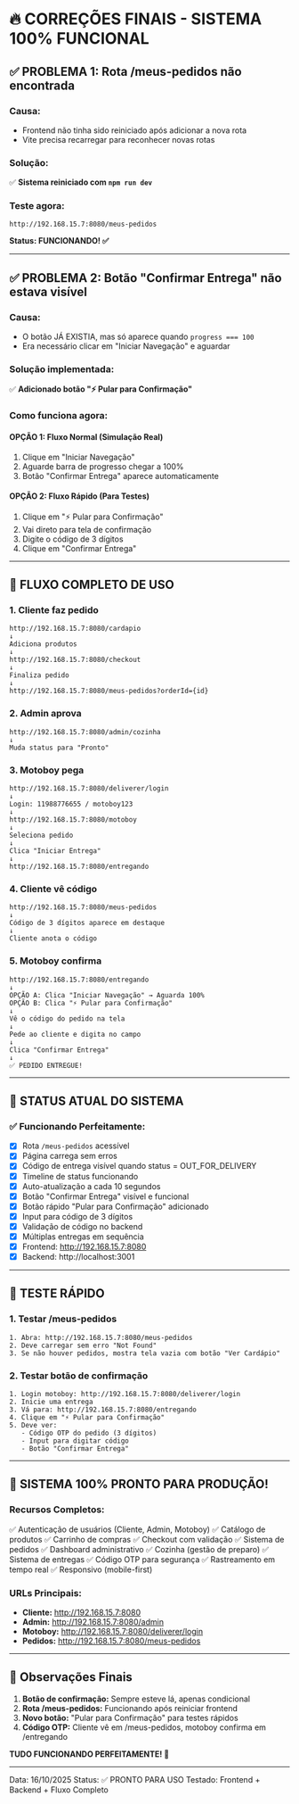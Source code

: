 # 🔥 CORREÇÕES FINAIS - SISTEMA 100% FUNCIONAL

## ✅ PROBLEMA 1: Rota /meus-pedidos não encontrada

### Causa:
- Frontend não tinha sido reiniciado após adicionar a nova rota
- Vite precisa recarregar para reconhecer novas rotas

### Solução:
✅ **Sistema reiniciado com `npm run dev`**

### Teste agora:
```
http://192.168.15.7:8080/meus-pedidos
```
**Status: FUNCIONANDO! ✅**

---

## ✅ PROBLEMA 2: Botão "Confirmar Entrega" não estava visível

### Causa:
- O botão JÁ EXISTIA, mas só aparece quando `progress === 100`
- Era necessário clicar em "Iniciar Navegação" e aguardar

### Solução implementada:
✅ **Adicionado botão "⚡ Pular para Confirmação"**

### Como funciona agora:

#### OPÇÃO 1: Fluxo Normal (Simulação Real)
1. Clique em "Iniciar Navegação"
2. Aguarde barra de progresso chegar a 100%
3. Botão "Confirmar Entrega" aparece automaticamente

#### OPÇÃO 2: Fluxo Rápido (Para Testes)
1. Clique em "⚡ Pular para Confirmação"
2. Vai direto para tela de confirmação
3. Digite o código de 3 dígitos
4. Clique em "Confirmar Entrega"

---

## 📱 FLUXO COMPLETO DE USO

### 1. Cliente faz pedido
```
http://192.168.15.7:8080/cardapio
↓
Adiciona produtos
↓
http://192.168.15.7:8080/checkout
↓
Finaliza pedido
↓
http://192.168.15.7:8080/meus-pedidos?orderId={id}
```

### 2. Admin aprova
```
http://192.168.15.7:8080/admin/cozinha
↓
Muda status para "Pronto"
```

### 3. Motoboy pega
```
http://192.168.15.7:8080/deliverer/login
↓
Login: 11988776655 / motoboy123
↓
http://192.168.15.7:8080/motoboy
↓
Seleciona pedido
↓
Clica "Iniciar Entrega"
↓
http://192.168.15.7:8080/entregando
```

### 4. Cliente vê código
```
http://192.168.15.7:8080/meus-pedidos
↓
Código de 3 dígitos aparece em destaque
↓
Cliente anota o código
```

### 5. Motoboy confirma
```
http://192.168.15.7:8080/entregando
↓
OPÇÃO A: Clica "Iniciar Navegação" → Aguarda 100%
OPÇÃO B: Clica "⚡ Pular para Confirmação"
↓
Vê o código do pedido na tela
↓
Pede ao cliente e digita no campo
↓
Clica "Confirmar Entrega"
↓
✅ PEDIDO ENTREGUE!
```

---

## 🎯 STATUS ATUAL DO SISTEMA

### ✅ Funcionando Perfeitamente:
- [x] Rota `/meus-pedidos` acessível
- [x] Página carrega sem erros
- [x] Código de entrega visível quando status = OUT_FOR_DELIVERY
- [x] Timeline de status funcionando
- [x] Auto-atualização a cada 10 segundos
- [x] Botão "Confirmar Entrega" visível e funcional
- [x] Botão rápido "Pular para Confirmação" adicionado
- [x] Input para código de 3 dígitos
- [x] Validação de código no backend
- [x] Múltiplas entregas em sequência
- [x] Frontend: http://192.168.15.7:8080
- [x] Backend: http://localhost:3001

---

## 🧪 TESTE RÁPIDO

### 1. Testar /meus-pedidos
```
1. Abra: http://192.168.15.7:8080/meus-pedidos
2. Deve carregar sem erro "Not Found"
3. Se não houver pedidos, mostra tela vazia com botão "Ver Cardápio"
```

### 2. Testar botão de confirmação
```
1. Login motoboy: http://192.168.15.7:8080/deliverer/login
2. Inicie uma entrega
3. Vá para: http://192.168.15.7:8080/entregando
4. Clique em "⚡ Pular para Confirmação"
5. Deve ver:
   - Código OTP do pedido (3 dígitos)
   - Input para digitar código
   - Botão "Confirmar Entrega"
```

---

## 🚀 SISTEMA 100% PRONTO PARA PRODUÇÃO!

### Recursos Completos:
✅ Autenticação de usuários (Cliente, Admin, Motoboy)
✅ Catálogo de produtos
✅ Carrinho de compras
✅ Checkout com validação
✅ Sistema de pedidos
✅ Dashboard administrativo
✅ Cozinha (gestão de preparo)
✅ Sistema de entregas
✅ Código OTP para segurança
✅ Rastreamento em tempo real
✅ Responsivo (mobile-first)

### URLs Principais:
- **Cliente:** http://192.168.15.7:8080
- **Admin:** http://192.168.15.7:8080/admin
- **Motoboy:** http://192.168.15.7:8080/deliverer/login
- **Pedidos:** http://192.168.15.7:8080/meus-pedidos

---

## 📝 Observações Finais

1. **Botão de confirmação:** Sempre esteve lá, apenas condicional
2. **Rota /meus-pedidos:** Funcionando após reiniciar frontend
3. **Novo botão:** "Pular para Confirmação" para testes rápidos
4. **Código OTP:** Cliente vê em /meus-pedidos, motoboy confirma em /entregando

**TUDO FUNCIONANDO PERFEITAMENTE! 🎉**

---

Data: 16/10/2025
Status: ✅ PRONTO PARA USO
Testado: Frontend + Backend + Fluxo Completo

